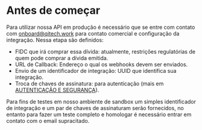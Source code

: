 # Antes de começar

Para utilizar nossa API em produção é necessário que se entre com contato com [onboard@qitech.work](onboard@qitech.work) para contato comercial e configuração da integração. Nessa etapa são definidos:

- FIDC que irá comprar essa dívida: atualmente, restrições regulatórias de quem pode comprar a dívida emitida.
- URL de Callback: Endereço o qual os webhooks devem ser enviados.
- Envio de um identificador de integração: UUID que identifica sua integração.
- Troca de chaves de assinatura: para autenticação (mais em [AUTENTICAÇÃO E SEGURANÇA](?file=222)).

Para fins de testes em nosso ambiente de sandbox um simples identificador de integração e um par de chaves de assinaturam serão fornecidos, no entanto para fazer um teste completo e homologar é necessário entrar em contato com o email supracitado.
